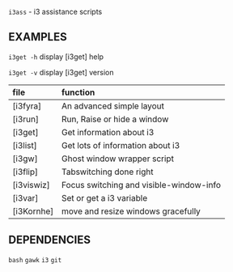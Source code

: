 `i3ass` - i3 assistance scripts




EXAMPLES
--------
`i3get -h` display [i3get] help 

`i3get -v` display [i3get] version 


|**file**  |     **function**          |
|:---------|:--------------------------|
|[i3fyra]  |An advanced simple layout
|[i3run]   |Run, Raise or hide a window
|[i3get]   |Get information about i3
|[i3list]  |Get lots of information about i3 
|[i3gw]    |Ghost window wrapper script
|[i3flip]  |Tabswitching done right
|[i3viswiz]|Focus switching and visible-window-info
|[i3var]   |Set or get a i3 variable
|[i3Kornhe]|move and resize windows gracefully


DEPENDENCIES
------------
`bash`
`gawk`
`i3`
`git`



